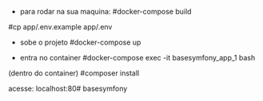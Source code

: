 
- para rodar na sua maquina:
#docker-compose build

#cp app/.env.example app/.env

- sobe o projeto
#docker-compose up

- entra no container
#docker-compose exec -it basesymfony_app_1 bash

(dentro do container)
#composer install

acesse: localhost:80# basesymfony
